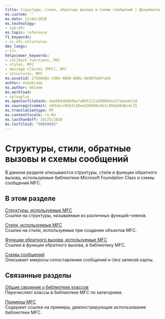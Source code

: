 ```yaml
---
title: Структуры, стили, обратные вызовы и схемы сообщений | Документация Майкрософт
ms.custom: ''
ms.date: 11/04/2016
ms.technology:
- cpp-mfc
ms.topic: reference
f1_keywords:
- vc.mfc.structures
dev_langs:
- C++
helpviewer_keywords:
- callback functions, MFC
- styles, MFC
- message classes [MFC], MFC
- structures, MFC
ms.assetid: 27566602-7d84-4089-880c-8e90fb04fa56
author: mikeblome
ms.author: mblome
ms.workload:
- cplusplus
ms.openlocfilehash: 4aebb9ab084bafa80f212a29969dce27a6ae6c5d
ms.sourcegitcommit: a9dcbcc85b4c28eed280d8e451c494a00d8c4c25
ms.translationtype: MT
ms.contentlocale: ru-RU
ms.lasthandoff: 10/25/2018
ms.locfileid: "50059692"
---
```

# <a name="structures-styles-callbacks-and-message-maps"></a>Структуры, стили, обратные вызовы и схемы сообщений

В данном разделе описываются структуры, стили и функции обратного вызова, используемые библиотеки Microsoft Foundation Class и схемы сообщений MFC.

## <a name="in-this-section"></a>В этом разделе

[Структуры, используемые MFC](../../mfc/reference/structures-used-by-mfc.md)<br/>
Ссылки на структуры, называемые из различных функций-членов.

[Стили, используемые MFC](../../mfc/reference/styles-used-by-mfc.md)<br/>
Ссылки на стили, используемые при создании объектов MFC.

[Функции обратного вызова, используемые MFC](../../mfc/reference/callback-functions-used-by-mfc.md)<br/>
Ссылки в функции обратного вызова, в библиотеку MFC.

[Схемы сообщений](../../mfc/reference/message-maps-mfc.md)<br/>
Описывает макросы сопоставления сообщений и `CWnd` записей карты.

## <a name="related-sections"></a>Связанные разделы

[Общие сведения о библиотеке классов](../../mfc/class-library-overview.md)<br/>
Перечисляет классы в библиотеке MFC по категориям.

[Примеры MFC](../../visual-cpp-samples.md)<br/>
Содержит ссылки на примеры, демонстрирующие использование библиотеки MFC.

